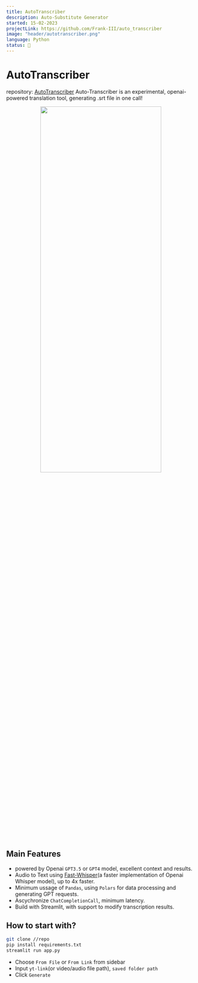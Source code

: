 ```yaml
---
title: AutoTranscriber
description: Auto-Substitute Generator
started: 15-02-2023
projectLink: https://github.com/Frank-III/auto_transcriber
image: "header/autotranscriber.png"
language: Python
status: 🚧
---
```


# AutoTranscriber 
repository: [AutoTranscriber](https://github.com/Frank-III/auto_transcriber)
Auto-Transcriber is an experimental, openai-powered translation tool, generating .srt file in one call!
<p align="center">
  <img src="/images/content/20230330235522.png" width="80%" height="50%"/>
</p>

## Main Features
- powered by Openai `GPT3.5` or `GPT4` model, excellent context and results. 
- Audio to Text using [Fast-Whisper](https://github.com/guillaumekln/faster-whisper)(a faster implementation of Openai Whisper model), up to 4x faster.
- Minimum ussage of `Pandas`, using `Polars` for data processing and generating GPT requests.
- Ascychronize `ChatCompletionCall`, minimum latency.
- Build with Streamlit, with support to modify transcription results.

## How to start with?
```bash 
git clone //repo
pip install requirements.txt
streamlit run app.py
```

- Choose `From File` or `From Link` from sidebar
- Input `yt-link`(or video/audio file path), `saved folder path`
- Click `Generate`


